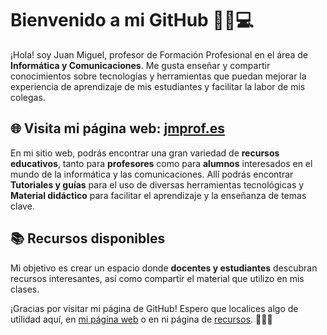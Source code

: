 # Bienvenido a mi GitHub 👨‍🏫💻

¡Hola! soy Juan Miguel, profesor de Formación Profesional en el área de **Informática y Comunicaciones**. Me gusta enseñar y compartir conocimientos sobre tecnologías y herramientas que puedan mejorar la experiencia de aprendizaje de mis estudiantes y facilitar la labor de mis colegas.

## 🌐 Visita mi página web: [jmprof.es](https://jmprof.es)

En mi sitio web, podrás encontrar una gran variedad de **recursos educativos**, tanto para **profesores** como para **alumnos** interesados en el mundo de la informática y las comunicaciones. Allí podrás encontrar **Tutoriales y guías** para el uso de diversas herramientas tecnológicas y **Material didáctico** para facilitar el aprendizaje y la enseñanza de temas clave.

## 📚 Recursos disponibles

Mi objetivo es crear un espacio donde **docentes y estudiantes** descubran recursos interesantes, así como compartir el material que utilizo en mis clases.

¡Gracias por visitar mi página de GitHub! Espero que localices algo de utilidad aquí, en [mi página web](https://jmprof.es) o en ni página de [recursos](https://sites.google.com/view/jmprof/recursos). 👨‍💻✨


<!--
**JMProf/JMProf** is a ✨ _special_ ✨ repository because its `README.md` (this file) appears on your GitHub profile.

Here are some ideas to get you started:

- 🔭 I’m currently working on ...
- 🌱 I’m currently learning ...
- 👯 I’m looking to collaborate on ...
- 🤔 I’m looking for help with ...
- 💬 Ask me about ...
- 📫 How to reach me: ...
- 😄 Pronouns: ...
- ⚡ Fun fact: ...
-->

